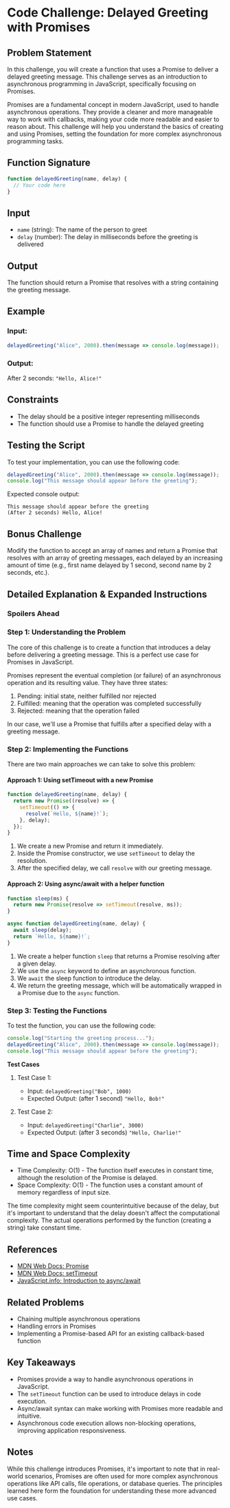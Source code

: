 # Code Challenge: Delayed Greeting with Promises

## Problem Statement

In this challenge, you will create a function that uses a Promise to deliver a delayed greeting message. This challenge serves as an introduction to asynchronous programming in JavaScript, specifically focusing on Promises.

Promises are a fundamental concept in modern JavaScript, used to handle asynchronous operations. They provide a cleaner and more manageable way to work with callbacks, making your code more readable and easier to reason about. This challenge will help you understand the basics of creating and using Promises, setting the foundation for more complex asynchronous programming tasks.

## Function Signature

```javascript
function delayedGreeting(name, delay) {
  // Your code here
}
```

## Input

- `name` (string): The name of the person to greet
- `delay` (number): The delay in milliseconds before the greeting is delivered

## Output

The function should return a Promise that resolves with a string containing the greeting message.

## Example

### Input:

```javascript
delayedGreeting("Alice", 2000).then(message => console.log(message));
```

### Output:

After 2 seconds: `"Hello, Alice!"`

## Constraints

- The delay should be a positive integer representing milliseconds
- The function should use a Promise to handle the delayed greeting

## Testing the Script

To test your implementation, you can use the following code:

```javascript
delayedGreeting("Alice", 2000).then(message => console.log(message));
console.log("This message should appear before the greeting");
```

Expected console output:
```
This message should appear before the greeting
(After 2 seconds) Hello, Alice!
```

## Bonus Challenge

Modify the function to accept an array of names and return a Promise that resolves with an array of greeting messages, each delayed by an increasing amount of time (e.g., first name delayed by 1 second, second name by 2 seconds, etc.).

## Detailed Explanation & Expanded Instructions

### **Spoilers Ahead**

### Step 1: Understanding the Problem

The core of this challenge is to create a function that introduces a delay before delivering a greeting message. This is a perfect use case for Promises in JavaScript. 

Promises represent the eventual completion (or failure) of an asynchronous operation and its resulting value. They have three states:

1. Pending: initial state, neither fulfilled nor rejected
2. Fulfilled: meaning that the operation was completed successfully
3. Rejected: meaning that the operation failed

In our case, we'll use a Promise that fulfills after a specified delay with a greeting message.

### Step 2: Implementing the Functions

There are two main approaches we can take to solve this problem:

#### Approach 1: Using setTimeout with a new Promise

```javascript
function delayedGreeting(name, delay) {
  return new Promise((resolve) => {
    setTimeout(() => {
      resolve(`Hello, ${name}!`);
    }, delay);
  });
}
```

1. We create a new Promise and return it immediately.
2. Inside the Promise constructor, we use `setTimeout` to delay the resolution.
3. After the specified delay, we call `resolve` with our greeting message.

#### Approach 2: Using async/await with a helper function

```javascript
function sleep(ms) {
  return new Promise(resolve => setTimeout(resolve, ms));
}

async function delayedGreeting(name, delay) {
  await sleep(delay);
  return `Hello, ${name}!`;
}
```

1. We create a helper function `sleep` that returns a Promise resolving after a given delay.
2. We use the `async` keyword to define an asynchronous function.
3. We `await` the sleep function to introduce the delay.
4. We return the greeting message, which will be automatically wrapped in a Promise due to the `async` function.

### Step 3: Testing the Functions

To test the function, you can use the following code:

```javascript
console.log("Starting the greeting process...");
delayedGreeting("Alice", 2000).then(message => console.log(message));
console.log("This message should appear before the greeting");
```

**Test Cases**

1. Test Case 1:
   - Input: `delayedGreeting("Bob", 1000)`
   - Expected Output: (after 1 second) `"Hello, Bob!"`

2. Test Case 2:
   - Input: `delayedGreeting("Charlie", 3000)`
   - Expected Output: (after 3 seconds) `"Hello, Charlie!"`

## Time and Space Complexity

- Time Complexity: O(1) - The function itself executes in constant time, although the resolution of the Promise is delayed.
- Space Complexity: O(1) - The function uses a constant amount of memory regardless of input size.

The time complexity might seem counterintuitive because of the delay, but it's important to understand that the delay doesn't affect the computational complexity. The actual operations performed by the function (creating a string) take constant time.

## References

- [MDN Web Docs: Promise](https://developer.mozilla.org/en-US/docs/Web/JavaScript/Reference/Global_Objects/Promise)
- [MDN Web Docs: setTimeout](https://developer.mozilla.org/en-US/docs/Web/API/setTimeout)
- [JavaScript.info: Introduction to async/await](https://javascript.info/async-await)

## Related Problems

- Chaining multiple asynchronous operations
- Handling errors in Promises
- Implementing a Promise-based API for an existing callback-based function

## Key Takeaways

- Promises provide a way to handle asynchronous operations in JavaScript.
- The `setTimeout` function can be used to introduce delays in code execution.
- Async/await syntax can make working with Promises more readable and intuitive.
- Asynchronous code execution allows non-blocking operations, improving application responsiveness.

## Notes

While this challenge introduces Promises, it's important to note that in real-world scenarios, Promises are often used for more complex asynchronous operations like API calls, file operations, or database queries. The principles learned here form the foundation for understanding these more advanced use cases.
